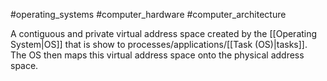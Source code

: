 #operating_systems #computer_hardware #computer_architecture 

A contiguous and private virtual address space created by the [[Operating System|OS]] that is show to processes/applications/[[Task (OS)|tasks]]. The OS then maps this virtual address space onto the physical address space.